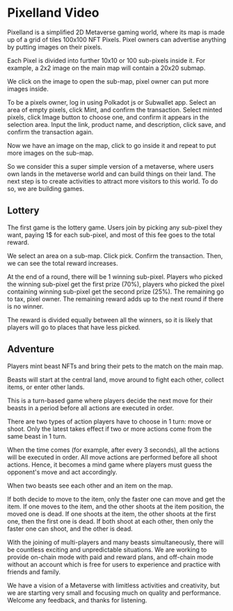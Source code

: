 # Pixelland Video

Pixelland is a simplified 2D Metaverse gaming world, where its map is made up of a grid of tiles 100x100 NFT Pixels.
Pixel owners can advertise anything by putting images on their pixels.

Each Pixel is divided into further 10x10 or 100 sub-pixels inside it.
For example, a 2x2 image on the main map will contain a 20x20 submap.

We click on the image to open the sub-map, pixel owner can put more images inside.

To be a pixels owner, log in using Polkadot js or Subwallet app.
Select an area of empty pixels, click Mint, and confirm the transaction.
Select minted pixels, click Image button to choose one, and confirm it appears in the selection area.
Input the link, product name, and description, click save, and confirm the transaction again.

Now we have an image on the map, click to go inside it and repeat to put more images on the sub-map.

So we consider this a super simple version of a metaverse, where users own lands in the metaverse world and can build things on their land.
The next step is to create activities to attract more visitors to this world. To do so, we are building games.

## Lottery

The first game is the lottery game.
Users join by picking any sub-pixel they want, paying 1$ for each sub-pixel, and most of this fee goes to the total reward.

We select an area on a sub-map. Click pick. Confirm the transaction.
Then, we can see the total reward increases.

At the end of a round, there will be 1 winning sub-pixel.
Players who picked the winning sub-pixel get the first prize (70%), players who picked the pixel containing winning sub-pixel get the second prize (25%).
The remaining go to tax, pixel owner. 
The remaining reward adds up to the next round if there is no winner.

The reward is divided equally between all the winners, so it is likely that players will go to places that have less picked.

## Adventure

Players mint beast NFTs and bring their pets to the match on the main map.

Beasts will start at the central land, move around to fight each other, collect items, or enter other lands.

This is a turn-based game where players decide the next move for their beasts in a period before all actions are executed in order.

There are two types of action players have to choose in 1 turn: move or shoot.
Only the latest takes effect if two or more actions come from the same beast in 1 turn.

When the time comes (for example, after every 3 seconds), all the actions will be executed in order.
All move actions are performed before all shoot actions.
Hence, it becomes a mind game where players must guess the opponent's move and act accordingly.

When two beasts see each other and an item on the map.

If both decide to move to the item, only the faster one can move and get the item.
If one moves to the item, and the other shoots at the item position, the moved one is dead.
If one shoots at the item, the other shoots at the first one, then the first one is dead.
If both shoot at each other, then only the faster one can shoot, and the other is dead.

With the joining of multi-players and many beasts simultaneously, there will be countless exciting and unpredictable situations.
We are working to provide on-chain mode with paid and reward plans, and off-chain mode without an account which is free for users to experience and practice with friends and family.

We have a vision of a Metaverse with limitless activities and creativity, but we are starting very small and focusing much on quality and performance.
Welcome any feedback, and thanks for listening.

